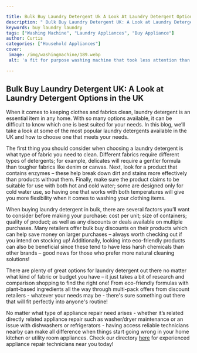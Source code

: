 ```yaml
---

title: Bulk Buy Laundry Detergent Uk A Look At Laundry Detergent Options In The Uk
description: " Bulk Buy Laundry Detergent UK: A Look at Laundry Detergent Options in the UK...see more detail"
keywords: buy laundry laundry
tags: ["Washing Machine", "Laundry Appliances", "Buy Appliance"]
author: Curtis
categories: ["Household Appliances"]
cover: 
 image: /img/washingmachine/189.webp
 alt: 'a fit for purpose washing machine that took less attention than they thought'

---
```


## Bulk Buy Laundry Detergent UK: A Look at Laundry Detergent Options in the UK 

When it comes to keeping clothes and fabrics clean, laundry detergent is an essential item in any home. With so many options available, it can be difficult to know which one is best suited for your needs. In this blog, we’ll take a look at some of the most popular laundry detergents available in the UK and how to choose one that meets your needs. 

The first thing you should consider when choosing a laundry detergent is what type of fabric you need to clean. Different fabrics require different types of detergents; for example, delicates will require a gentler formula than tougher fabrics like denim or canvas. Next, look for a product that contains enzymes – these help break down dirt and stains more effectively than products without them. Finally, make sure the product claims to be suitable for use with both hot and cold water; some are designed only for cold water use, so having one that works with both temperatures will give you more flexibility when it comes to washing your clothing items. 

When buying laundry detergent in bulk, there are several factors you’ll want to consider before making your purchase: cost per unit; size of containers; quality of product; as well as any discounts or deals available on multiple purchases. Many retailers offer bulk buy discounts on their products which can help save money on larger purchases – always worth checking out if you intend on stocking up! Additionally, looking into eco-friendly products can also be beneficial since these tend to have less harsh chemicals than other brands – good news for those who prefer more natural cleaning solutions! 

There are plenty of great options for laundry detergent out there no matter what kind of fabric or budget you have – it just takes a bit of research and comparison shopping to find the right one! From eco-friendly formulas with plant-based ingredients all the way through multi-pack offers from discount retailers - whatever your needs may be - there's sure something out there that will fit perfectly into anyone's routine! 

No matter what type of appliance repair need arises - whether it’s related directly related appliance repair such as washer/dryer maintenance or an issue with dishwashers or refrigerators - having access reliable technicians nearby can make all difference when things start going wrong in your home kitchen or utility room appliances. Check our directory [here](./pages/appliance-repair-technicians) for experienced appliance repair technicians near you today!

